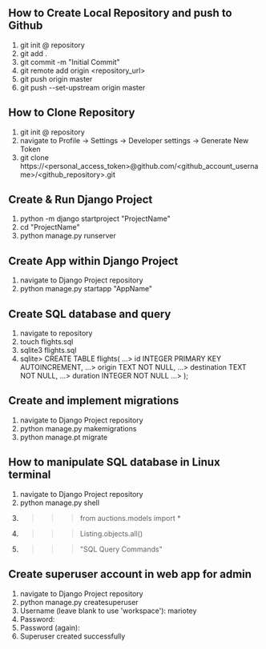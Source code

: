 ## How to Create Local Repository and push to Github ##
1. git init @ repository
2. git add .
3. git commit -m "Initial Commit"
4. git remote add origin <repository_url>
5. git push origin master
6. git push --set-upstream origin master

## How to Clone Repository ##
1. git init @ repository
2. navigate to Profile -> Settings -> Developer settings -> Generate New Token
3. git clone https://<personal_access_token>@github.com/<github_account_username>/<github_repository>.git 

## Create & Run Django Project ##
1. python -m django startproject "ProjectName"
2. cd "ProjectName"
3. python manage.py runserver

## Create App within Django Project
1. navigate to Django Project repository
2. python manage.py startapp "AppName"

## Create SQL database and query
1. navigate to repository
2. touch flights.sql
3. sqlite3 flights.sql
4. sqlite> CREATE TABLE flights(
   ...>     id INTEGER PRIMARY KEY AUTOINCREMENT,
   ...>     origin TEXT NOT NULL,
   ...>     destination TEXT NOT NULL,
   ...>     duration INTEGER NOT NULL
   ...> );

## Create and implement migrations
1. navigate to Django Project repository
2. python manage.py makemigrations
3. python manage.pt migrate

## How to manipulate SQL database in Linux terminal
1. navigate to Django Project repository
2. python manage.py shell
3. >>> from auctions.models import *
4. >>> Listing.objects.all()
5. >>> "SQL Query Commands"

## Create superuser account in web app for admin
1. navigate to Django Project repository
2. python manage.py createsuperuser
3. Username (leave blank to use 'workspace'): mariotey
4. Password:
5. Password (again):
6. Superuser created successfully 
